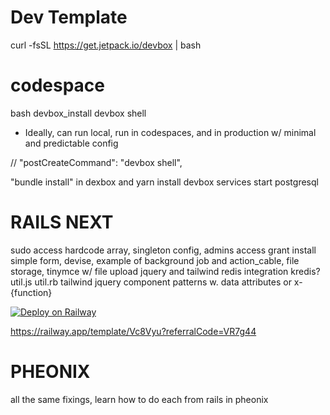 # Dev Template

curl -fsSL https://get.jetpack.io/devbox | bash

# codespace
bash devbox_install
devbox shell


* Ideally, can run local, run in codespaces, and in production w/ minimal and predictable config

<!-- rubyPackages.redis -->
<!-- rubyPackages.pg -->
// "postCreateCommand": "devbox shell",

"bundle install" in dexbox
and yarn install
devbox services start postgresql


# RAILS NEXT
sudo access hardcode array, singleton config, admins access grant
install simple form, devise, example of background job and action_cable, file storage, tinymce w/ file upload
jquery and tailwind
redis integration kredis?
util.js
util.rb
tailwind jquery component patterns w. data attributes or x-{function}


[![Deploy on Railway](https://railway.app/button.svg)](https://railway.app/template/Vc8Vyu?referralCode=VR7g44)

https://railway.app/template/Vc8Vyu?referralCode=VR7g44


# PHEONIX

all the same fixings, learn how to do each from rails in pheonix
